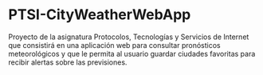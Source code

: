 # PTSI-CityWeatherWebApp
Proyecto de la asignatura Protocolos, Tecnologías y Servicios de Internet que consistirá en una aplicación web para consultar pronósticos meteorológicos y que le permita al usuario guardar ciudades favoritas para recibir alertas sobre las previsiones.
